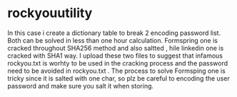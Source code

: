 # rockyouutility

In this case i create a dictionary table to break 2 encoding password list. Both can be solved in less than one hour calculation. Formspring one is cracked throughout SHA256 method and also saltted , hile linkedin one is cracked with SHA1 way. I upload these two files to suggest that infamous rockyou.txt is worhty to be used in the cracking process and the password need to be avoided in rockyou.txt . The process to solve Formsping one is tricky since it is salted with one char, so plz be careful to encoding the user password and make sure you salt it when storing.
